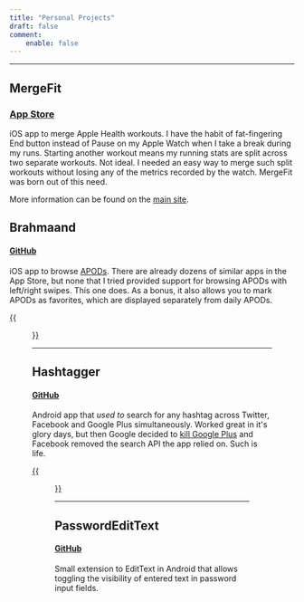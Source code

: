 ```yaml
---
title: "Personal Projects"
draft: false
comment:
    enable: false
---
```


---------
## MergeFit
### [App Store](https://apps.apple.com/us/app/id6714483581)
iOS app to merge Apple Health workouts. I have the habit of fat-fingering End button instead of Pause on my Apple Watch when I take a break during my runs. Starting another workout means my running stats are split across two separate workouts. Not ideal. I needed an easy way to merge such split workouts without losing any of the metrics recorded by the watch. MergeFit was born out of this need.

More information can be found on the [main site](https://mergefit.itwenty.me).

## Brahmaand
#### [GitHub](https://github.com/iTwenty/Brahmaand)
iOS app to browse [APODs](https://apod.nasa.gov/). There are already dozens of similar apps in the App Store, but none that I tried provided support for browsing APODs with left/right swipes. This one does. As a bonus, it also allows you to mark APODs as favorites, which are displayed separately from daily APODs.

[{{<figure src="Brahmaand_sm.png" alt="Brahmaand" position="center" style="border-radius: 8px;">}}](Brahmaand.png)

---------
## Hashtagger
#### [GitHub](https://github.com/iTwenty/Hashtagger)
Android app that *used to* search for any hashtag across Twitter, Facebook and Google Plus simultaneously. Worked great in it's glory days, but then Google decided to [kill Google Plus](https://gcemetery.co/google-plus/) and Facebook removed the search API the app relied on. Such is life.

[{{<figure src="Hashtagger_sm.jpg" alt="Hashtagger" position="center" style="border-radius: 8px;">}}](Hashtagger.jpg)

---------
## PasswordEditText
#### [GitHub](https://github.com/iTwenty/Android-PaswordEditText)
Small extension to EditText in Android that allows toggling the visibility of entered text in password input fields.
